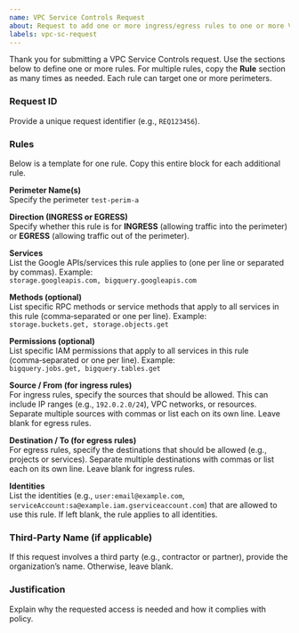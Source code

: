 ```yaml
---
name: VPC Service Controls Request
about: Request to add one or more ingress/egress rules to one or more VPC Service Controls perimeters
labels: vpc-sc-request
---
```


Thank you for submitting a VPC Service Controls request. Use the sections below to define one or more rules. For multiple rules, copy the **Rule** section as many times as needed. Each rule can target one or more perimeters.

### Request ID
Provide a unique request identifier (e.g., `REQ123456`).

### Rules
Below is a template for one rule. Copy this entire block for each additional rule.

**Perimeter Name(s)**  
Specify the perimeter
`test-perim-a`

**Direction (INGRESS or EGRESS)**  
Specify whether this rule is for **INGRESS** (allowing traffic into the perimeter) or **EGRESS** (allowing traffic out of the perimeter).

**Services**  
List the Google APIs/services this rule applies to (one per line or separated by commas). Example:  
`storage.googleapis.com, bigquery.googleapis.com`

**Methods (optional)**  
List specific RPC methods or service methods that apply to all services in this rule (comma‑separated or one per line). Example:  
`storage.buckets.get, storage.objects.get`

**Permissions (optional)**  
List specific IAM permissions that apply to all services in this rule (comma‑separated or one per line). Example:  
`bigquery.jobs.get, bigquery.tables.get`

**Source / From (for ingress rules)**  
For ingress rules, specify the sources that should be allowed. This can include IP ranges (e.g., `192.0.2.0/24`), VPC networks, or resources. Separate multiple sources with commas or list each on its own line. Leave blank for egress rules.

**Destination / To (for egress rules)**  
For egress rules, specify the destinations that should be allowed (e.g., projects or services). Separate multiple destinations with commas or list each on its own line. Leave blank for ingress rules.

**Identities**  
List the identities (e.g., `user:email@example.com`, `serviceAccount:sa@example.iam.gserviceaccount.com`) that are allowed to use this rule. If left blank, the rule applies to all identities.

### Third‑Party Name (if applicable)
If this request involves a third party (e.g., contractor or partner), provide the organization’s name. Otherwise, leave blank.

### Justification
Explain why the requested access is needed and how it complies with policy.